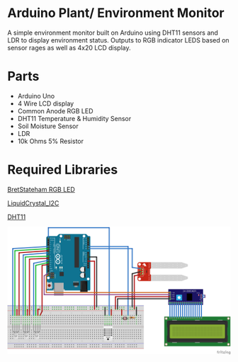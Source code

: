 # Arduino Plant/ Environment Monitor

A simple environment monitor built on Arduino using DHT11 sensors and LDR to display environment status. Outputs to RGB indicator LEDS based on sensor rages as well as 4x20 LCD display.


# Parts

  - Arduino Uno
  - 4 Wire LCD display
  - Common Anode RGB LED
  - DHT11 Temperature & Humidity Sensor 
  - Soil Moisture Sensor
  - LDR
  - 10k Ohms 5% Resistor

# Required Libraries 
[BretStateham RGB LED](https://github.com/joemccann/dillinger/blob/master/KUBERNETES.md)

[LiquidCrystal_I2C](https://github.com/johnrickman/LiquidCrystal_I2C)

[DHT11](https://github.com/adidax/dht11)


![Wiring diagram with 4 wire LCD](https://github.com/Alloyd21/Arduino-Plant-Enviroment-Monitor/blob/main/PlantMonitor_With_LCD.png?raw=true)

